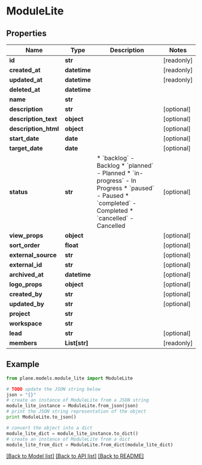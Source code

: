 # ModuleLite


## Properties
Name | Type | Description | Notes
------------ | ------------- | ------------- | -------------
**id** | **str** |  | [readonly] 
**created_at** | **datetime** |  | [readonly] 
**updated_at** | **datetime** |  | [readonly] 
**deleted_at** | **datetime** |  | 
**name** | **str** |  | 
**description** | **str** |  | [optional] 
**description_text** | **object** |  | [optional] 
**description_html** | **object** |  | [optional] 
**start_date** | **date** |  | [optional] 
**target_date** | **date** |  | [optional] 
**status** | **str** | * &#x60;backlog&#x60; - Backlog * &#x60;planned&#x60; - Planned * &#x60;in-progress&#x60; - In Progress * &#x60;paused&#x60; - Paused * &#x60;completed&#x60; - Completed * &#x60;cancelled&#x60; - Cancelled | [optional] 
**view_props** | **object** |  | [optional] 
**sort_order** | **float** |  | [optional] 
**external_source** | **str** |  | [optional] 
**external_id** | **str** |  | [optional] 
**archived_at** | **datetime** |  | [optional] 
**logo_props** | **object** |  | [optional] 
**created_by** | **str** |  | [optional] 
**updated_by** | **str** |  | [optional] 
**project** | **str** |  | 
**workspace** | **str** |  | 
**lead** | **str** |  | [optional] 
**members** | **List[str]** |  | [readonly] 

## Example

```python
from plane.models.module_lite import ModuleLite

# TODO update the JSON string below
json = "{}"
# create an instance of ModuleLite from a JSON string
module_lite_instance = ModuleLite.from_json(json)
# print the JSON string representation of the object
print ModuleLite.to_json()

# convert the object into a dict
module_lite_dict = module_lite_instance.to_dict()
# create an instance of ModuleLite from a dict
module_lite_from_dict = ModuleLite.from_dict(module_lite_dict)
```
[[Back to Model list]](../README.md#documentation-for-models) [[Back to API list]](../README.md#documentation-for-api-endpoints) [[Back to README]](../README.md)


